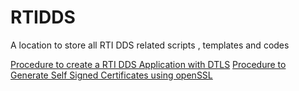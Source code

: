 # RTIDDS
A location to store all RTI DDS related scripts , templates and codes


[Procedure to create a RTI DDS Application with DTLS](https://github.com/chuachongmo/RTIDDS/blob/main/DDS_531/SecureDDS.md)
[Procedure to Generate Self Signed Certificates using openSSL]()
